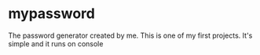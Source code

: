 # mypassword
The password generator created by me.  This is one of my first projects. It's simple and it runs on console

